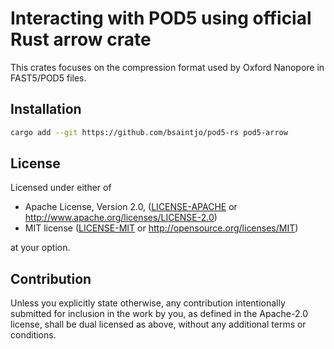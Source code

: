 # Interacting with POD5 using official Rust arrow crate

This crates focuses on the compression format used by Oxford Nanopore in FAST5/POD5 files.

## Installation

```bash
cargo add --git https://github.com/bsaintjo/pod5-rs pod5-arrow
```

## License

Licensed under either of

- Apache License, Version 2.0, ([LICENSE-APACHE](../LICENSE-APACHE) or <http://www.apache.org/licenses/LICENSE-2.0>)
- MIT license ([LICENSE-MIT](../LICENSE-MIT) or <http://opensource.org/licenses/MIT>)

at your option.

## Contribution

Unless you explicitly state otherwise, any contribution intentionally submitted
for inclusion in the work by you, as defined in the Apache-2.0 license, shall be
dual licensed as above, without any additional terms or conditions.
